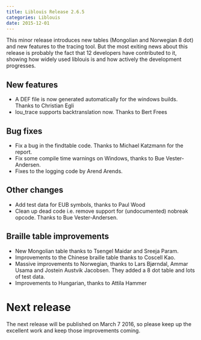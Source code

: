 ```yaml
---
title: Liblouis Release 2.6.5
categories: Liblouis
date: 2015-12-01
---
```


This minor release introduces new tables (Mongolian and Norwegian 8 dot) and new features to the tracing tool. But the most exiting news about this release is probably the fact that 12 developers have contributed to it, showing how widely used liblouis is and how actively the development progresses.

## New features

- A DEF file is now generated automatically for the windows builds. Thanks to Christian Egli
- lou_trace supports backtranslation now. Thanks to Bert Frees

## Bug fixes

- Fix a bug in the findtable code. Thanks to Michael Katzmann for the report.
- Fix some compile time warnings on Windows, thanks to Bue Vester-Andersen.
- Fixes to the logging code by Arend Arends.

## Other changes

- Add test data for EUB symbols, thanks to Paul Wood
- Clean up dead code i.e. remove support for (undocumented) nobreak opcode. Thanks to Bue Vester-Andersen.

## Braille table improvements

- New Mongolian table thanks to Tsengel Maidar and Sreeja Param.
- Improvements to the Chinese braille table thanks to Coscell Kao.
- Massive improvements to Norwegian, thanks to Lars Bjørndal, Ammar Usama and Jostein Austvik Jacobsen. They added a 8 dot table and lots of test data.
- Improvements to Hungarian, thanks to Attila Hammer

# Next release

The next release will be published on March 7 2016, so please keep up the excellent work and keep those improvements coming.
